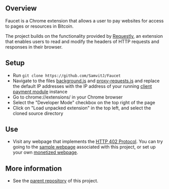 Overview
-----------------

Faucet is a Chrome extension that allows a user to pay websites for access to pages or resources in Bitcoin.  

The project builds on the functionality provided by [Requestly](https://github.com/requestly/requestly-browser-extension), an extension that enables users to read and modify the headers of HTTP requests and responses in their browser.  


Setup
-----------------
- Run `git clone https://github.com/SamvitJ/Faucet`
- Navigate to the files [background.js](https://github.com/SamvitJ/Faucet/blob/master/src/background/background.js#L17) and [proxy-requests.js](https://github.com/SamvitJ/Faucet/blob/master/src/background/proxy-requests.js#L1) and replace the default IP addresses with the IP address of your running [client payment module](https://github.com/SamvitJ/21BC-client) instance
- Go to chrome://extensions/ in your Chrome browser
- Select the "Developer Mode" checkbox on the top right of the page
- Click on "Load unpacked extension" in the top left, and select the cloned source directory


Use
-----------------
- Visit any webpage that implements the [HTTP 402 Protocol](https://21.co/learn/21-lib-bitrequests/#the-21-bitrequests-library). You can try going to the [sample webpage](http://www.micropayments.tech) associated with this project, or set up your own [monetized webpage](https://github.com/SamvitJ/micropayments-webpage).


More information
-----------------
- See the [parent repository](https://github.com/SamvitJ/Bitcoin-micropayments) of this project.

